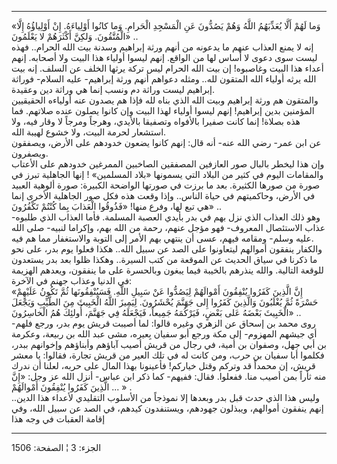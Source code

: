 ------------------------------------------------------------------------

«وَما لَهُمْ أَلَّا يُعَذِّبَهُمُ اللَّهُ وَهُمْ يَصُدُّونَ عَنِ الْمَسْجِدِ الْحَرامِ. وَما كانُوا أَوْلِياءَهُ.
إِنْ أَوْلِياؤُهُ إِلَّا الْمُتَّقُونَ. وَلكِنَّ أَكْثَرَهُمْ لا يَعْلَمُونَ» ..  
إنه لا يمنع العذاب عنهم ما يدعونه من أنهم ورثة إبراهيم وسدنة بيت الله
الحرام.. فهذه ليست سوى دعوى لا أساس لها من الواقع. إنهم ليسوا أولياء هذا
البيت ولا أصحابه. إنهم أعداء هذا البيت وغاصبوه! إن بيت الله الحرام ليس
تركة يرثها الخلف عن السلف. إنه بيت الله يرثه أولياء الله المتقون لله..
ومثله دعواهم أنهم ورثة إبراهيم- عليه السلام- فوراثة إبراهيم ليست وراثة
دم ونسب إنما هي وراثة دين وعقيدة.  
والمتقون هم ورثة إبراهيم وبيت الله الذي بناه لله فإذا هم يصدون عنه
أولياءه الحقيقيين المؤمنين بدين إبراهيم! إنهم ليسوا أولياء لهذا البيت
وإن كانوا يصلون عنده صلاتهم. فما هذه بصلاة! إنما كانت صفيرا بالأفواه
وتصفيقا بالأيدي، وهرجاً ومرجاً لا وقار فيه، ولا استشعار لحرمة البيت، ولا
خشوع لهيبة الله.  
عن ابن عمر- رضي الله عنه- أنه قال: إنهم كانوا يضعون خدودهم على الأرض،
ويصفقون ويصفرون.  
وإن هذا ليخطر بالبال صور العازفين المصفقين الصاخبين الممرغين خدودهم على
الأعتاب والمقامات اليوم في كثير من البلاد التي يسمونها «بلاد المسلمين» !
إنها الجاهلية تبرز في صورة من صورها الكثيرة. بعد ما برزت في صورتها
الواضحة الكبيرة: صورة ألوهية العبيد في الأرض، وحاكميتهم في حياة الناس..
وإذا وقعت هذه فكل صور الجاهلية الأخرى إنما هي تبع لها، وفرع منها!
«فَذُوقُوا الْعَذابَ بِما كُنْتُمْ تَكْفُرُونَ» ..  
وهو ذلك العذاب الذي نزل بهم في بدر بأيدي العصبة المسلمة. فأما العذاب
الذي طلبوه- عذاب الاستئصال المعروف- فهو مؤجل عنهم، رحمة من الله بهم،
وإكراما لنبيه- صلى الله عليه وسلم- ومقامه فيهم، عسى أن ينتهي بهم الأمر
إلى التوبة والاستغفار مما هم فيه.  
والكفار ينفقون أموالهم ليتعاونوا على الصد عن سبيل الله.. هكذا فعلوا يوم
بدر، على نحو ما ذكرنا في سياق الحديث عن الموقعة من كتب السيرة.. وهكذا
ظلوا بعد بدر يستعدون للوقعة التالية. والله ينذرهم بالخيبة فيما يبغون
وبالحسرة على ما ينفقون، ويعدهم الهزيمة في الدنيا وعذاب جهنم في الآخرة:  
«إِنَّ الَّذِينَ كَفَرُوا يُنْفِقُونَ أَمْوالَهُمْ لِيَصُدُّوا عَنْ سَبِيلِ اللَّهِ. فَسَيُنْفِقُونَها ثُمَّ تَكُونُ
عَلَيْهِمْ حَسْرَةً ثُمَّ يُغْلَبُونَ وَالَّذِينَ كَفَرُوا إِلى جَهَنَّمَ يُحْشَرُونَ. لِيَمِيزَ اللَّهُ الْخَبِيثَ مِنَ
الطَّيِّبِ وَيَجْعَلَ الْخَبِيثَ بَعْضَهُ عَلى بَعْضٍ، فَيَرْكُمَهُ جَمِيعاً، فَيَجْعَلَهُ فِي جَهَنَّمَ، أُولئِكَ هُمُ
الْخاسِرُونَ» ..  
روى محمد بن إسحاق عن الزهري وغيره قالوا: لما أصيبت قريش يوم بدر، ورجع
فلهم- أي جيشهم المهزوم- إلى مكة ورجع أبو سفيان بِعيره، مشى عبد الله بن
ربيعة، وعكرمة بن أبي جهل، وصفوان بن أمية، في رجال من قريش أصيب آباؤهم
وأبناؤهم وإخوانهم ببدر، فكلموا أبا سفيان بن حرب، ومن كانت له في تلك
العير من قريش تجارة، فقالوا: يا معشر قريش، إن محمداً قد وتركم وقتل
خياركم! فأعينونا بهذا المال على حربه، لعلنا أن ندرك منه ثأراً بمن أصيب
منا. ففعلوا. فقال: ففيهم- كما ذكر ابن عباس- أنزل الله عز وجل: «إِنَّ الَّذِينَ
كَفَرُوا يُنْفِقُونَ أَمْوالَهُمْ ... » .  
وليس هذا الذي حدث قبل بدر وبعدها إلا نموذجاً من الأسلوب التقليدي لأعداء
هذا الدين.. إنهم ينفقون أموالهم، ويبذلون جهودهم، ويستنفدون كيدهم، في
الصد عن سبيل الله، وفي إقامة العقبات في وجه هذا

------------------------------------------------------------------------

الجزء: 3 ¦ الصفحة: 1506
